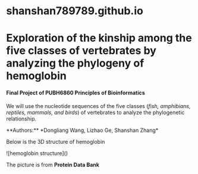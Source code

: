# shanshan789789.github.io
<h1> Exploration of the kinship among the five classes of vertebrates by analyzing the phylogeny of hemoglobin </h1>
<h4> Final Project of PUBH6860 Principles of Bioinformatics </h4>
<p> We will use the nucleotide sequences of the five classes (<em>fish, amphibians, reptiles, mammals, and birds</em>) of vertebrates to analyze the phylogenetic relationship. </p>
**Authors:**
*Dongliang Wang, Lizhao Ge, Shanshan Zhang*
<p> Below is the 3D structure of hemoglobin </p>
![hemoglobin structure]()  
<p> The picture is from <strong>Protein Data Bank</strong> <p>
